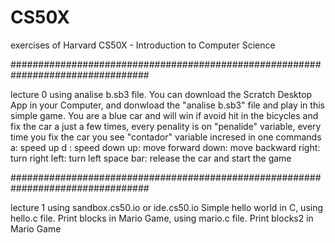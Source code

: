 # CS50X
exercises of  Harvard CS50X - Introduction to Computer Science

#################################################################################

lecture 0   using analise b.sb3 file.
You can download the Scratch Desktop App in your Computer, and donwload the "analise b.sb3" file and play in this simple game.
You are a blue car and  will win if avoid hit in the bicycles and fix the car a just a few times, every penality is on "penalide" variable, every time you fix the car you see "contador" variable incresed in one
commands 
  a: speed up
  d : speed down
  up:  move forward
  down: move backward
  right: turn right
  left: turn left
  space bar: release the car and start the game
  
  #################################################################################
	
lecture 1 using sandbox.cs50.io or ide.cs50.io 
Simple hello world in C, using hello.c file.
Print blocks in Mario Game, using mario.c file.
Print blocks2 in Mario Game
